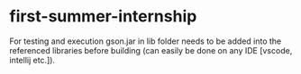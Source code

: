 # first-summer-internship

For testing and execution gson.jar in lib folder needs to be added into the referenced libraries before building (can easily be done on any IDE [vscode, intellij etc.]).
